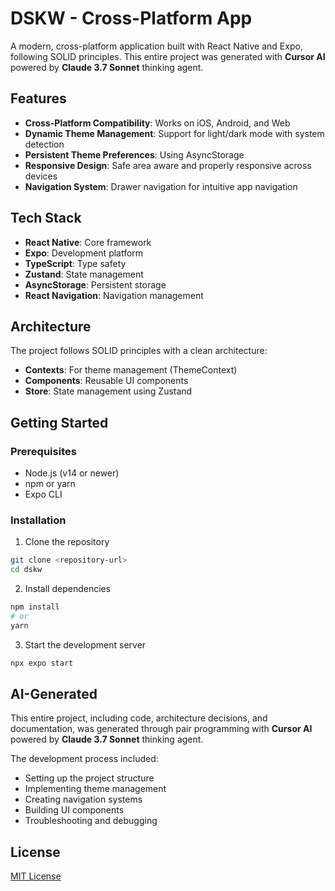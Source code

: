 # DSKW - Cross-Platform App

A modern, cross-platform application built with React Native and Expo, following SOLID principles. This entire project was generated with **Cursor AI** powered by **Claude 3.7 Sonnet** thinking agent.

## Features

- **Cross-Platform Compatibility**: Works on iOS, Android, and Web
- **Dynamic Theme Management**: Support for light/dark mode with system detection
- **Persistent Theme Preferences**: Using AsyncStorage
- **Responsive Design**: Safe area aware and properly responsive across devices
- **Navigation System**: Drawer navigation for intuitive app navigation

## Tech Stack

- **React Native**: Core framework
- **Expo**: Development platform
- **TypeScript**: Type safety
- **Zustand**: State management
- **AsyncStorage**: Persistent storage
- **React Navigation**: Navigation management

## Architecture

The project follows SOLID principles with a clean architecture:

- **Contexts**: For theme management (ThemeContext)
- **Components**: Reusable UI components
- **Store**: State management using Zustand

## Getting Started

### Prerequisites

- Node.js (v14 or newer)
- npm or yarn
- Expo CLI

### Installation

1. Clone the repository

```bash
git clone <repository-url>
cd dskw
```

2. Install dependencies

```bash
npm install
# or
yarn
```

3. Start the development server

```bash
npx expo start
```

## AI-Generated

This entire project, including code, architecture decisions, and documentation, was generated through pair programming with **Cursor AI** powered by **Claude 3.7 Sonnet** thinking agent.

The development process included:

- Setting up the project structure
- Implementing theme management
- Creating navigation systems
- Building UI components
- Troubleshooting and debugging

## License

[MIT License](LICENSE)
